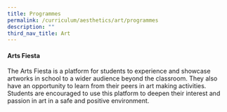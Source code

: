 ```yaml
---
title: Programmes
permalink: /curriculum/aesthetics/art/programmes
description: ""
third_nav_title: Art
---
```

#### Arts Fiesta

The Arts Fiesta is a platform for students to experience and showcase artworks in school to a wider audience beyond the classroom. They also have an opportunity to learn from their peers in art making activities. Students are encouraged to use this platform to deepen their interest and passion in art in a safe and positive environment.

